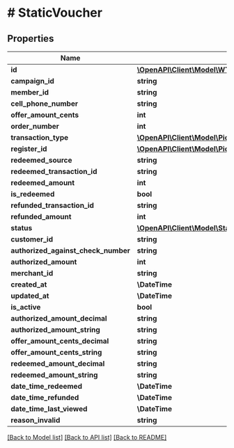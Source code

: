 # # StaticVoucher

## Properties

Name | Type | Description | Notes
------------ | ------------- | ------------- | -------------
**id** | [**\OpenAPI\Client\Model\WTWalletPageViewId**](WTWalletPageViewId.md) |  |
**campaign_id** | **string** |  |
**member_id** | **string** |  | [optional]
**cell_phone_number** | **string** |  | [optional]
**offer_amount_cents** | **int** |  |
**order_number** | **int** |  |
**transaction_type** | [**\OpenAPI\Client\Model\PickVSStaticVoucherExcludeKeyofVSStaticVoucherRedeemedAtOrRefundedAtOrLastViewedAtTransactionType**](PickVSStaticVoucherExcludeKeyofVSStaticVoucherRedeemedAtOrRefundedAtOrLastViewedAtTransactionType.md) |  |
**register_id** | [**\OpenAPI\Client\Model\PickVSStaticVoucherExcludeKeyofVSStaticVoucherRedeemedAtOrRefundedAtOrLastViewedAtRegisterID**](PickVSStaticVoucherExcludeKeyofVSStaticVoucherRedeemedAtOrRefundedAtOrLastViewedAtRegisterID.md) |  |
**redeemed_source** | **string** |  |
**redeemed_transaction_id** | **string** |  |
**redeemed_amount** | **int** |  |
**is_redeemed** | **bool** |  |
**refunded_transaction_id** | **string** |  |
**refunded_amount** | **int** |  |
**status** | [**\OpenAPI\Client\Model\Status**](Status.md) |  |
**customer_id** | **string** |  | [optional]
**authorized_against_check_number** | **string** |  |
**authorized_amount** | **int** |  |
**merchant_id** | **string** |  |
**created_at** | **\DateTime** |  |
**updated_at** | **\DateTime** |  |
**is_active** | **bool** |  |
**authorized_amount_decimal** | **string** |  |
**authorized_amount_string** | **string** |  |
**offer_amount_cents_decimal** | **string** |  |
**offer_amount_cents_string** | **string** |  |
**redeemed_amount_decimal** | **string** |  |
**redeemed_amount_string** | **string** |  |
**date_time_redeemed** | **\DateTime** |  | [optional]
**date_time_refunded** | **\DateTime** |  | [optional]
**date_time_last_viewed** | **\DateTime** |  | [optional]
**reason_invalid** | **string** |  | [optional]

[[Back to Model list]](../../README.md#models) [[Back to API list]](../../README.md#endpoints) [[Back to README]](../../README.md)
